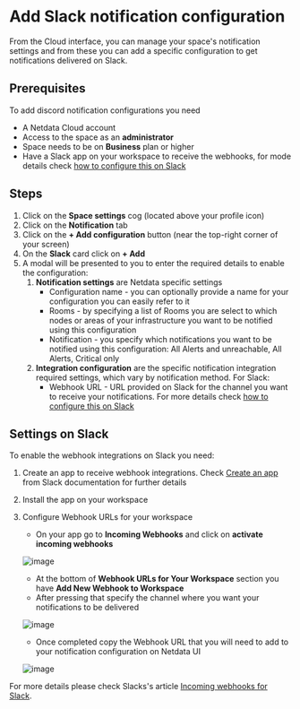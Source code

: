 # Add Slack notification configuration

From the Cloud interface, you can manage your space's notification settings and from these you can add a specific configuration to get notifications delivered on Slack.

## Prerequisites

To add discord notification configurations you need

- A Netdata Cloud account
- Access to the space as an **administrator**
- Space needs to be on **Business** plan or higher
- Have a Slack app on your workspace to receive the webhooks, for mode details check [how to configure this on Slack](#settings-on-slack)

## Steps

1. Click on the **Space settings** cog (located above your profile icon)
1. Click on the **Notification** tab
1. Click on the **+ Add configuration** button (near the top-right corner of your screen)
1. On the **Slack** card click on **+ Add**
1. A modal will be presented to you to enter the required details to enable the configuration:
   1. **Notification settings** are Netdata specific settings
      - Configuration name - you can optionally provide a name for your configuration  you can easily refer to it
      - Rooms - by specifying a list of Rooms you are select to which nodes or areas of your infrastructure you want to be notified using this configuration
      - Notification - you specify which notifications you want to be notified using this configuration: All Alerts and unreachable, All Alerts, Critical only
   1. **Integration configuration** are the specific notification integration required settings, which vary by notification method. For Slack:
      - Webhook URL - URL provided on Slack for the channel you want to receive your notifications. For more details check [how to configure this on Slack](#settings-on-slack)

## Settings on Slack

To enable the webhook integrations on Slack you need:
1. Create an app to receive webhook integrations. Check [Create an app](https://api.slack.com/apps?new_app=1) from Slack documentation for further details
1. Install the app on your workspace
1. Configure Webhook URLs for your workspace
   - On your app go to **Incoming Webhooks** and click on **activate incoming webhooks**

   ![image](https://user-images.githubusercontent.com/2930882/214251948-486229bb-195b-499b-92e4-4be59a567a19.png)
   
   - At the bottom of **Webhook URLs for Your Workspace** section you have **Add New Webhook to Workspace**
   - After pressing that specify the channel where you want your notifications to be delivered

   ![image](https://user-images.githubusercontent.com/82235632/214103532-95f9928d-d4d6-4172-9c24-a4ddd330e96d.png)

   - Once completed copy the Webhook URL that you will need to add to your notification configuration on Netdata UI

   ![image](https://user-images.githubusercontent.com/82235632/214104412-13aaeced-1b40-4894-85f6-9db0eb35c584.png)

For more details please check Slacks's article [Incoming webhooks for Slack](https://slack.com/help/articles/115005265063-Incoming-webhooks-for-Slack).
